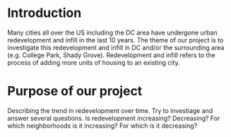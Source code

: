 # Introduction
Many cities all over the US including the DC area have undergone urban redevelopment and infill in the last 10 years. The theme of our project is to investigate this redevelopment and infill in DC and/or the surrounding area (e.g. College Park, Shady Grove). Redevelopment and infill refers to the process of adding more units of housing to an existing city.

# Purpose of our project
Describing the trend in redevelopment over time. Try to investiage and answer several questions. Is redevelopment increasing? Decreasing? For which neighborhoods is it increasing? For which is it decreasing?
